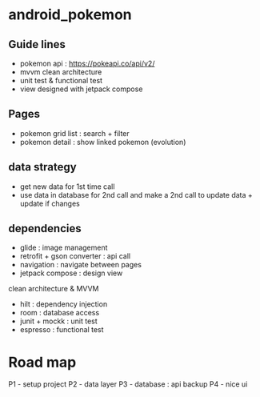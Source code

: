 # android_pokemon

## Guide lines

- pokemon api : https://pokeapi.co/api/v2/
- mvvm clean architecture
- unit test & functional test
- view designed with jetpack compose 

## Pages

- pokemon grid list : search + filter
- pokemon detail : show linked pokemon (evolution)

## data strategy

- get new data for 1st time call
- use data in database for 2nd call and make a 2nd call to update data + update if changes
  
## dependencies

- glide : image management
- retrofit + gson converter : api call
- navigation : navigate between pages
- jetpack compose : design view

clean architecture & MVVM
- hilt : dependency injection
- room : database access
- junit + mockk : unit test
- espresso : functional test

# Road map

P1 - setup project
P2 - data layer
P3 - database : api backup 
P4 - nice ui
